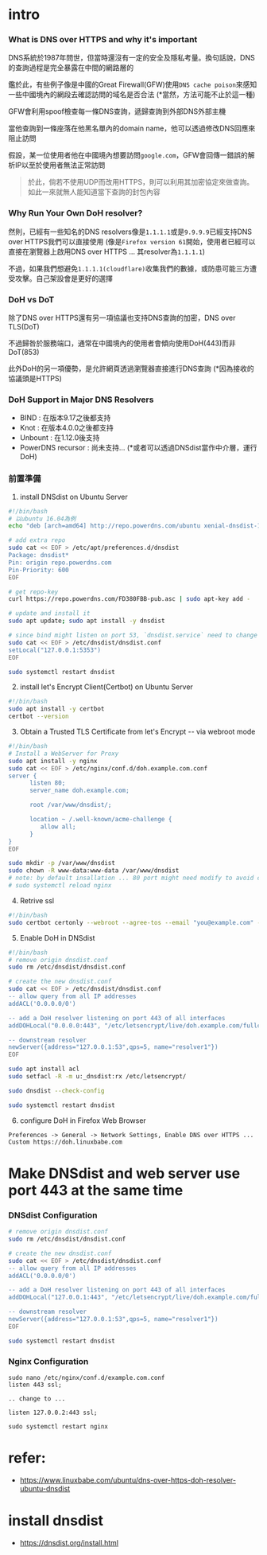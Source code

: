 # intro
### What is DNS over HTTPS and why it's important
DNS系統於1987年問世，但當時還沒有一定的安全及隱私考量。換句話說，DNS的查詢過程是完全暴露在中間的網路層的

鑑於此，有些例子像是中國的Great Firewall(GFW)使用`DNS cache poison`來感知一些中國境內的網段去確認訪問的域名是否合法
(*當然，方法可能不止於這一種)

GFW會利用spoof檢查每一條DNS查詢，遞歸查詢到外部DNS外部主機

當他查詢到一條座落在他黑名單內的domain name，他可以透過修改DNS回應來阻止訪問

假設，某一位使用者他在中國境內想要訪問`google.com`，GFW會回傳一錯誤的解析IP以至於使用者無法正常訪問

> 於此，倘若不使用UDP而改用HTTPS，則可以利用其加密協定來做查詢。如此一來就無人能知道當下查詢的封包內容


### Why Run Your Own DoH resolver?
然則，已經有一些知名的DNS resolvers像是`1.1.1.1`或是`9.9.9.9`已經支持DNS over HTTPS我們可以直接使用
(像是`Firefox version 61`開始，使用者已經可以直接在瀏覽器上啟用DNS over HTTPS ... 其resolver為`1.1.1.1`)

不過，如果我們想避免`1.1.1.1(cloudflare)`收集我們的數據，或防患可能三方遭受攻擊。自己架設會是更好的選擇


### DoH vs DoT
除了DNS over HTTPS還有另一項協議也支持DNS查詢的加密，DNS over TLS(DoT)

不過歸咎於服務端口，通常在中國境內的使用者會傾向使用DoH(443)而非DoT(853)

此外DoH的另一項優勢，是允許網頁透過瀏覽器直接進行DNS查詢
(*因為接收的協議頭是HTTPS)


### DoH Support in Major DNS Resolvers
- BIND : 在版本9.17之後都支持
- Knot : 在版本4.0.0之後都支持
- Unbount : 在1.12.0後支持
- PowerDNS recursor : 尚未支持...
(*或者可以透過DNSdist當作中介層，運行DoH)


### 前置準備
1. install DNSdist on Ubuntu Server
```sh
#!/bin/bash
# 以ubuntu 16.04為例
echo "deb [arch=amd64] http://repo.powerdns.com/ubuntu xenial-dnsdist-15 main" | sudo tee /etc/apt/sources.list.d/pdns.list

# add extra repo
sudo cat << EOF > /etc/apt/preferences.d/dnsdist
Package: dnsdist*
Pin: origin repo.powerdns.com
Pin-Priority: 600
EOF

# get repo-key
curl https://repo.powerdns.com/FD380FBB-pub.asc | sudo apt-key add -

# update and install it
sudo apt update; sudo apt install -y dnsdist

# since bind might listen on port 53, `dnsdist.service` need to change port
sudo cat << EOF > /etc/dnsdist/dnsdist.conf
setLocal("127.0.0.1:5353")
EOF

sudo systemctl restart dnsdist
```

2. install let's Encrypt Client(Certbot) on Ubuntu Server
```sh
#!/bin/bash
sudo apt install -y certbot
certbot --version
```

<!-- 
3. Obtain a Trusted TLS Certificate from let's Encrypt -- via standalone mode
```sh
#!/bin/bash
# hereby, use standalone plugin
sudo certbot certonly --standalone --preferred-challenges http --agree-tos --email "you@example.com" -d "doh.example.com"

# where
# certolny: Obtain a certificate but don't install it
# --standalone: Use the standalone plugin to obtain a certificate
# --preferred-challenges http: Perform http-01 challenge to validate our domain, which will use port 80.
# --agree-tos: Agree to Let's Encrypt terms of service
# --email: Email address is used for account registration and recovery.
# -d: Specify the domain name
``` -->

3. Obtain a Trusted TLS Certificate from let's Encrypt -- via webroot mode
```sh
#!/bin/bash
# Install a WebServer for Proxy
sudo apt install -y nginx
sudo cat << EOF > /etc/nginx/conf.d/doh.example.com.conf
server {
      listen 80;
      server_name doh.example.com;

      root /var/www/dnsdist/;

      location ~ /.well-known/acme-challenge {
         allow all;
      }
}
EOF

sudo mkdir -p /var/www/dnsdist
sudo chown -R www-data:www-data /var/www/dnsdist
# note: by default insallation ... 80 port might need modify to avoid conlict
# sudo systemctl reload nginx
```

4. Retrive ssl
```sh
#!/bin/bash
sudo certbot certonly --webroot --agree-tos --email "you@example.com" -d "doh.example.com" -w /var/www/dnsdist
```

5. Enable DoH in DNSdist
```sh
#!/bin/bash
# remove origin dnsdist.conf
sudo rm /etc/dnsdist/dnsdist.conf

# create the new dnsdist.conf
sudo cat << EOF > /etc/dnsdist/dnsdist.conf
-- allow query from all IP addresses
addACL('0.0.0.0/0')

-- add a DoH resolver listening on port 443 of all interfaces
addDOHLocal("0.0.0.0:443", "/etc/letsencrypt/live/doh.example.com/fullchain.pem", "/etc/letsencrypt/live/doh.example.com/privkey.pem", { "/" }, { doTCP=true, reusePort=true, tcpFastOpenSize=0 })

-- downstream resolver
newServer({address="127.0.0.1:53",qps=5, name="resolver1"})
EOF

sudo apt install acl
sudo setfacl -R -m u:_dnsdist:rx /etc/letsencrypt/

sudo dnsdist --check-config

sudo systemctl restart dnsdist
```

6. configure DoH in Firefox Web Browser
```
Preferences -> General -> Network Settings, Enable DNS over HTTPS ... Custom https://doh.linuxbabe.com
```

# Make DNSdist and web server use port 443 at the same time
### DNSdist Configuration
```sh
# remove origin dnsdist.conf
sudo rm /etc/dnsdist/dnsdist.conf

# create the new dnsdist.conf
sudo cat << EOF > /etc/dnsdist/dnsdist.conf
-- allow query from all IP addresses
addACL('0.0.0.0/0')

-- add a DoH resolver listening on port 443 of all interfaces
addDOHLocal("127.0.0.1:443", "/etc/letsencrypt/live/doh.example.com/fullchain.pem", "/etc/letsencrypt/live/doh.example.com/privkey.pem", { "/" }, { doTCP=true, reusePort=true, tcpFastOpenSize=0 })

-- downstream resolver
newServer({address="127.0.0.1:53",qps=5, name="resolver1"})
EOF

sudo systemctl restart dnsdist
```

### Nginx Configuration
```operation-sh
sudo nano /etc/nginx/conf.d/example.com.conf
listen 443 ssl;

.. change to ...

listen 127.0.0.2:443 ssl;

sudo systemctl restart nginx
```


# refer:
- https://www.linuxbabe.com/ubuntu/dns-over-https-doh-resolver-ubuntu-dnsdist

# install dnsdist
- https://dnsdist.org/install.html